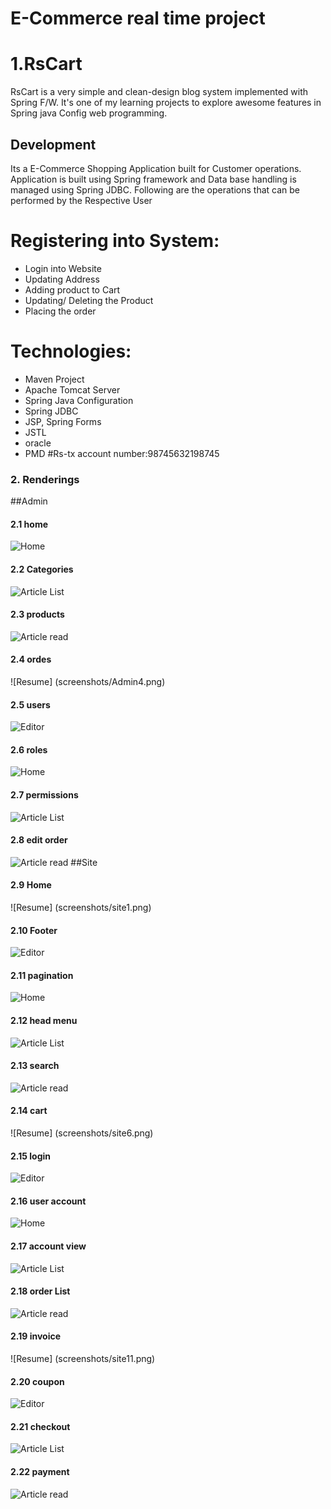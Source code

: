 # E-Commerce real time project
1.RsCart
======
RsCart is a very simple and clean-design blog system implemented with Spring F/W.
It's one of my learning projects to explore awesome features in Spring java Config web programming.
## Development
Its a E-Commerce Shopping Application built for Customer operations. Application is built using Spring framework and Data base handling is managed using Spring JDBC.
Following are the operations that can be performed by the Respective User
# Registering into System:
 - Login into Website
 - Updating Address
 - Adding product to Cart
 - Updating/ Deleting the Product
 - Placing the order 
# Technologies:
 - Maven Project
 - Apache Tomcat Server
 - Spring Java Configuration
 - Spring JDBC
 - JSP, Spring Forms
 - JSTL
 - oracle
 - PMD
#Rs-tx account number:98745632198745

### 2. Renderings
##Admin
#### 2.1 home
![Home](screenshots/Admin1.png)

#### 2.2 Categories
![Article List](screenshots/Admin2.png)


#### 2.3 products
![Article read](screenshots/Admin3.png)


#### 2.4 ordes
![Resume] (screenshots/Admin4.png)


#### 2.5 users
![Editor](screenshots/Admin5.png)

#### 2.6 roles
![Home](screenshots/Admin6.png)

#### 2.7 permissions
![Article List](screenshots/Admin7.png)


#### 2.8 edit order
![Article read](screenshots/Admin8.png)
##Site

#### 2.9 Home
![Resume] (screenshots/site1.png)


#### 2.10 Footer
![Editor](screenshots/site2.png)

#### 2.11 pagination
![Home](screenshots/site3.png)

#### 2.12 head menu
![Article List](screenshots/site4.png)


#### 2.13 search
![Article read](screenshots/site5.png)


#### 2.14 cart
![Resume] (screenshots/site6.png)


#### 2.15 login
![Editor](screenshots/site7.png)

#### 2.16 user account
![Home](screenshots/site8.png)

#### 2.17 account view
![Article List](screenshots/site9.png)


#### 2.18 order List
![Article read](screenshots/site10.png)


#### 2.19 invoice
![Resume] (screenshots/site11.png)


#### 2.20 coupon
![Editor](screenshots/site12.png)

#### 2.21 checkout
![Article List](screenshots/site13.png)


#### 2.22 payment
![Article read](screenshots/site14.png)